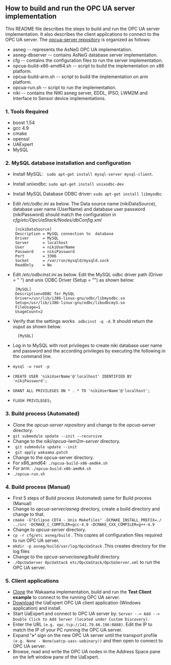 ## How to build and run the OPC UA server implementation ##

This README file describes the steps to build and run the  OPC UA server implementation. It also describes the client applications to connect to the OPC UA server. The [opcua-server repository](https://redmine.ivesk.hs-offenburg.de/projects/niki4-0/repository) is organized as follows:

- asneg -- represents the AsNeG OPC UA implementation.
- asneg-dbserver -- contains AsNeG database server implementation.
- cfg -- contains the configuration files to run the server implementation.
- opcua-build-x86-amd64.sh -- script to build the implementation on x86 platform.
- opcua-build-arm.sh -- script to build the implementation on arm platform.
- opcua-run.sh -- script to run the implementation.
- niki -- contains the NIKI asneg server, EDDL, IPSO, LWM2M and Interface to Sensor device implementations.

### 1. Tools Required ###

- boost 1.54 
- gcc 4.9
- cmake 
- openssl 
- UAExpert
- MySQL


### 2. MySQL database installation and configuration ###

 * Install MySQL: `` sudo apt-get install mysql-server mysql-client``.
 * Install unixodbc: ``sudo apt-get install unixodbc-dev``
 * Install MySQL Database ODBC driver: ``sudo apt-get install libmyodbc``
 * Edit */etc/odbc.ini* as below. The Data source name (nikiDataSource), database user name (UserName) and
   database user password (nikiPassword) should match the configuration in *cfg/etc/OpcUaStack/Nodes/dbConfig.xml*

		[nikiDataSource]
		Description = MySQL connection to  database
		Driver      = MySQL
		Server      = localhost
		User        = nikiUserName
		Password    = nikiPassword
		Port        = 3306
		Socket      = /var/run/mysqld/mysqld.sock
		ReadOnly    = No


 * Edit */etc/odbcinst.ini* as below. Edit the MySQL odbc driver path (Driver = " ") and unix ODBC Driver (Setup = "") as shown below:

		[MySQL]
		Description=ODBC for MySQL
		Driver=/usr/lib/i386-linux-gnu/odbc/libmyodbc.so
		Setup=/usr/lib/i386-linux-gnu/odbc/libodbcmyS.so
		FileUsage=1
		UsageCount=2

* Verify that the settings works `` odbcinst -q -d``. It should return the ouput as shown below.

		[MySQL]

* Log in to MySQL with root privileges to create niki database user name and password and the according  privileges by executing the following in the command line.
* ``mysql -u root -p``
* ``CREATE USER 'nikiUserName'@'localhost' IDENTIFIED BY 'nikiPassword';``
* ``GRANT ALL PRIVILEGES ON * . * TO 'nikiUserName'@'localhost';``
* ``FLUSH PRIVILEGES;``

### 3. Build process (Automated) ###

 * Clone the *opcua-server repository* and change to the *opcua-server* directory.
 * ``git submodule update --init --recursive``
 * Change to the *niki/opcua-lwm2m-server* directory.
 * `` git submodule update --init``
 * `` git apply wakaama.patch``
 * Change to the opcua-server directory.
*  For x86_amd64: ``./opcua-build-x86-amd64.sh``
*  For arm:       ``./opcua-build-x86-amd64.sh``
* ``./opcua-run.sh``


### 4. Build process (Manual) ###

 * First 5 steps of Build process (Automated) same for Build process (Manual)
 * Change to *opcua-server/asneg* directory, create a build directory and change to that.
 * ``cmake -G"Eclipse CDT4 - Unix Makefiles" -DCMAKE_INSTALL_PREFIX=./ ../src -DCMAKE_C_COMPILER=gcc-4.9 -DCMAKE_CXX_COMPILER=g++-4.9``
 * Change to *opcua-server* directory.
 * ``cp -r cfg/etc asneg/build``  . This copies all configuration files required to run OPC UA server.
 * ``mkdir -p asneg/build/var/log/OpcUaStack``  .This creates directory for the log files
 * Change to the *opcua-server/asneg/build* directory.
 * ``./OpcUaServer OpcUaStack etc/OpcUaStack/OpcUaServer.xml`` to run the OPC UA server.


### 5. Client applications ###

 * [Clone](https://github.com/eclipse/wakaama) the Wakaama implementation, build and run the **Test Client example** to connect to the running OPC UA server.
 * [Download](https://redmine.ivesk.hs-offenburg.de/projects/niki4-0/files) the UaExpert OPC UA client application (Windows application) and install.
 * Start UaExpert and connect to OPC UA server by: `Server --> Add --> Double Click to Add Server (located under Custom Discovery)`.
 * Enter the URL `(e.g. opc.tcp://141.79.66.196:8888)`. Edit the IP to match the IP of your PC running the OPC UA server.
 * Expand **'>'** sign on the new OPC UA server until the transport profile `(e.g. None - None(uatcp-uasc-uabinary))` and then open to connect to OPC UA server.
 * Browse, read and write the OPC UA nodes in the Address Space pane on the left window pane of the UaExpert.
